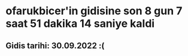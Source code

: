# ofarukbicer'in gidisine son 8 gun 7 saat 51 dakika 14 saniye kaldi

## Gidis tarihi: 30.09.2022 :(